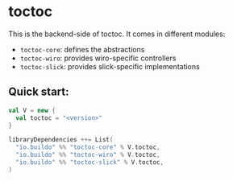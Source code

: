 # toctoc

This is the backend-side of toctoc. It comes in different modules:

- `toctoc-core`: defines the abstractions
- `toctoc-wiro`: provides wiro-specific controllers
- `toctoc-slick`: provides slick-specific implementations

## Quick start:

```scala
val V = new {
  val toctoc = "<version>"
}

libraryDependencies ++= List(
  "io.buildo" %% "toctoc-core" % V.toctoc,
  "io.buildo" %% "toctoc-wiro" % V.toctoc,
  "io.buildo" %% "toctoc-slick" % V.toctoc,
)
```
